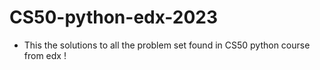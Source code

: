 ﻿# CS50-python-edx-2023

-   This the solutions to all the problem set found in CS50 python course from edx !
